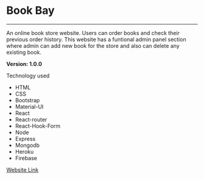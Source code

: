 # Book Bay
***

An online book store website. Users can order books and check their previous order history. This website has a funtional admin panel section where admin can add new book for the store and also can delete any existing book.

**Version: 1.0.0**

Technology used
- HTML
- CSS
- Bootstrap
- Material-UI
- React
- React-router
- React-Hook-Form
- Node
- Express
- Mongodb
- Heroku
- Firebase

[Website Link](https://book-bay-1.web.app/)